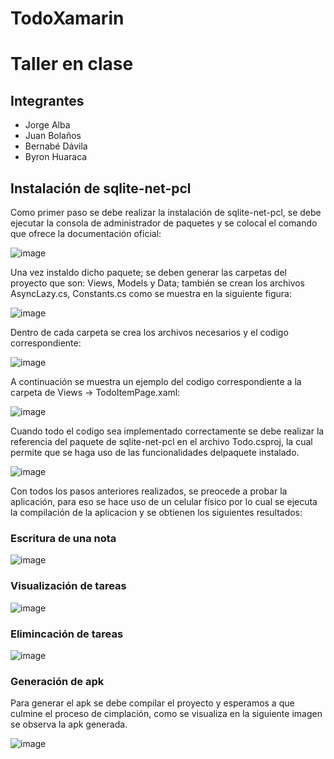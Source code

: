 # TodoXamarin

# Taller en clase 

## Integrantes
* Jorge Alba
* Juan Bolaños
* Bernabé Dávila
* Byron Huaraca

## Instalación de sqlite-net-pcl

Como primer paso se debe realizar la instalación de sqlite-net-pcl, se debe ejecutar la consola de administrador de paquetes y se colocal el comando que ofrece la documentación oficial:

![image](https://user-images.githubusercontent.com/66254573/150614672-e3ab39f0-88f1-412b-8812-a2c077c314d2.png)

Una vez instaldo dicho paquete; se deben generar las carpetas del proyecto que son: Views, Models y Data; también se crean los archivos AsyncLazy.cs, Constants.cs como se muestra en la siguiente figura:

![image](https://user-images.githubusercontent.com/66254573/150614823-c03a5a88-def5-40a5-85d3-41876962dcbd.png)

Dentro de cada carpeta se crea los archivos necesarios y el codigo correspondiente:

![image](https://user-images.githubusercontent.com/66254573/150614883-171f9e64-a4fc-46ef-94a9-3f72bc649932.png)

A continuación se muestra un ejemplo del codigo correspondiente a la carpeta de Views -> TodoItemPage.xaml:

![image](https://user-images.githubusercontent.com/66254573/150614963-8830e7ed-15bd-4098-862c-8ffe76e19004.png)

Cuando todo el codigo sea implementado correctamente se debe realizar la referencia del paquete de sqlite-net-pcl en el archivo Todo.csproj, la cual permite que se haga uso de las funcionalidades delpaquete instalado.

![image](https://user-images.githubusercontent.com/66254573/150615073-11960617-86ef-49f7-a0c0-87ff8dece480.png)

Con todos los pasos anteriores realizados, se preocede a probar la aplicación, para eso se hace uso de un celular físico por lo cual se ejecuta la compilación de la aplicacion y se obtienen los siguientes resultados:

### Escritura de una nota

![image](https://user-images.githubusercontent.com/66254573/150615330-eba5238c-3934-4697-9909-2871ee743ea7.png)

### Visualización de tareas

![image](https://user-images.githubusercontent.com/66254573/150615352-74cbe2a1-4154-4635-b460-7efec2287f82.png)


### Elimincación de tareas

![image](https://user-images.githubusercontent.com/66254573/150615376-db511e03-3e41-410e-9eec-128ce6bb1c6b.png)

### Generación de apk

Para generar el apk se debe compilar el proyecto y esperamos a que culmine el proceso de cimplación, como se visualiza en la siguiente imagen se observa la apk generada.

![image](https://user-images.githubusercontent.com/66254573/150616254-6ff41630-1090-4538-a799-3bbcf371a385.png)



